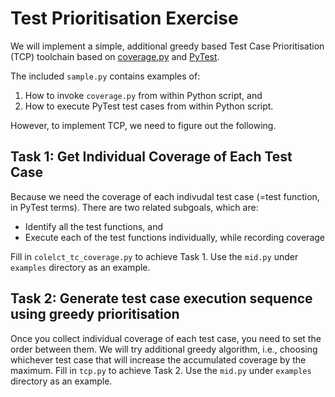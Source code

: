 # Test Prioritisation Exercise

We will implement a simple, additional greedy based Test Case Prioritisation (TCP) toolchain based on [coverage.py](https://coverage.readthedocs.io/en/coverage-5.5/) and [PyTest](https://docs.pytest.org/en/6.2.x/).

The included `sample.py` contains examples of:

1. How to invoke `coverage.py` from within Python script, and
2. How to execute PyTest test cases from within Python script.

However, to implement TCP, we need to figure out the following.

## Task 1: Get Individual Coverage of Each Test Case

Because we need the coverage of each indivudal test case (=test function, in PyTest terms). There are two related subgoals, which are:

- Identify all the test functions, and
- Execute each of the test functions individually, while recording coverage

Fill in `colelct_tc_coverage.py` to achieve Task 1. Use the `mid.py` under `examples` directory as an example.

## Task 2: Generate test case execution sequence using greedy prioritisation

Once you collect individual coverage of each test case, you need to set the order between them. We will try additional greedy algorithm, i.e., choosing whichever test case that will increase the accumulated coverage by the maximum. Fill in `tcp.py` to achieve Task 2. Use the `mid.py` under `examples` directory as an example.
